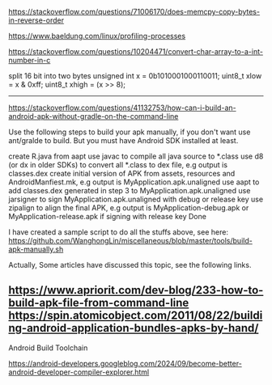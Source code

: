 https://stackoverflow.com/questions/71006170/does-memcpy-copy-bytes-in-reverse-order

https://www.baeldung.com/linux/profiling-processes

https://stackoverflow.com/questions/10204471/convert-char-array-to-a-int-number-in-c

split 16 bit into two bytes
unsigned int x = 0b1010001000110011;
uint8_t xlow = x & 0xff;
uint8_t xhigh = (x >> 8);

-------------------------------------------------------------------------------------------------------------------
https://stackoverflow.com/questions/41132753/how-can-i-build-an-android-apk-without-gradle-on-the-command-line

Use the following steps to build your apk manually, if you don't want use ant/gralde to build. But you must have Android SDK installed at least.

create R.java from aapt
use javac to compile all java source to *.class
use d8 (or dx in older SDKs) to convert all *.class to dex file, e.g output is classes.dex
create initial version of APK from assets, resources and AndroidManfiest.mk, e.g output is MyApplication.apk.unaligned
use aapt to add classes.dex generated in step 3 to MyApplication.apk.unaligned
use jarsigner to sign MyApplication.apk.unaligned with debug or release key
use zipalign to align the final APK, e.g output is MyApplication-debug.apk or MyApplication-release.apk if signing with release key
Done

I have created a sample script to do all the stuffs above, see here:
https://github.com/WanghongLin/miscellaneous/blob/master/tools/build-apk-manually.sh

Actually, Some articles have discussed this topic, see the following links.

https://www.apriorit.com/dev-blog/233-how-to-build-apk-file-from-command-line
https://spin.atomicobject.com/2011/08/22/building-android-application-bundles-apks-by-hand/
-------------------------------------------------------------------------------------------------------------------

Android Build Toolchain

https://android-developers.googleblog.com/2024/09/become-better-android-developer-compiler-explorer.html
